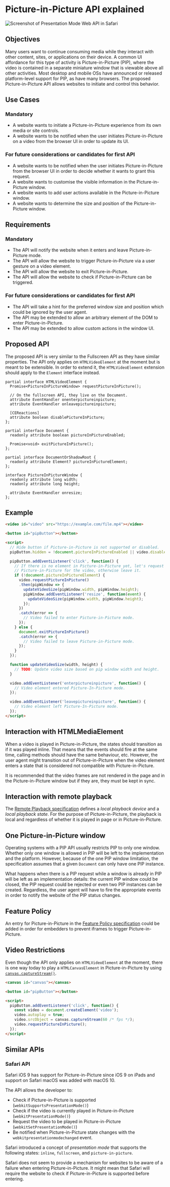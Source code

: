 # Picture-in-Picture API explained

![Screenshot of Presentation Mode Web API in Safari](/images/safari-pip.png)

## Objectives

Many users want to continue consuming media while they interact with other content, sites, or applications on their device. A common UI affordance for this type of activity is Picture-in-Picture (PIP), where the video is contained in a separate miniature window that is viewable above all other activities. Most desktop and mobile OSs have announced or released platform-level support for PIP, as have many browsers. The proposed Picture-in-Picture API allows websites to initiate and control this behavior.

## Use Cases

### Mandatory

*   A website wants to initiate a Picture-in-Picture experience from its own media or site controls.
*   A website wants to be notified when the user initiates Picture-in-Picture on a video from the browser UI in order to update its UI.

### For future considerations or candidates for first API

*   A website wants to be notified when the user initiates Picture-in-Picture from the browser UI in order to decide whether it wants to grant this request.
*   A website wants to customise the visible information in the Picture-in-Picture window.
*   A website wants to add user actions available in the Picture-in-Picture window.
*   A website wants to determine the size and position of the Picture-in-Picture window.

## Requirements

### Mandatory

*   The API will notify the website when it enters and leave Picture-in-Picture mode.
*   The API will allow the website to trigger Picture-in-Picture via a user gesture on a video element.
*   The API will allow the website to exit Picture-in-Picture.
*   The API will allow the website to check if Picture-in-Picture can be triggered.

### For future considerations or candidates for first API

*   The API will take a hint for the preferred window size and position which could be ignored by the user agent.
*   The API may be extended to allow an arbitrary element of the DOM to enter Picture-in-Picture.
*   The API may be extended to allow custom actions in the window UI.

## Proposed API

The proposed API is very similar to the Fullscreen API as they have similar properties. The API only applies on `HTMLVideoElement` at the moment but is meant to be extensible. In order to extend it, the `HTMLVideoElement` extension should apply to the `Element` interface instead.

```
partial interface HTMLVideoElement {
  Promise<PictureInPictureWindow> requestPictureInPicture();

  // On the fullscreen API, they live on the Document.
  attribute EventHandler onenterpictureinpicture;
  attribute EventHandler onleavepictureinpicture;

  [CEReactions]
  attribute boolean disablePictureInPicture;
};

partial interface Document {
  readonly attribute boolean pictureInPictureEnabled;

  Promise<void> exitPictureInPicture();
};

partial interface DocumentOrShadowRoot {
  readonly attribute Element? pictureInPictureElement;
};

interface PictureInPictureWindow {
  readonly attribute long width;
  readonly attribute long height;

  attribute EventHandler onresize;
};
```

## Example

```html
<video id="video" src="https://example.com/file.mp4"></video>

<button id="pipButton"></button>

<script>
  // Hide button if Picture-in-Picture is not supported or disabled.
  pipButton.hidden = !document.pictureInPictureEnabled || video.disablePictureInPicture;

  pipButton.addEventListener('click', function() {
    // If there is no element in Picture-in-Picture yet, let's request
    // Picture-in-Picture for the video, otherwise leave it.
    if (!document.pictureInPictureElement) {
      video.requestPictureInPicture()
      .then(pipWindow => {
        updateVideoSize(pipWindow.width, pipWindow.height);
        pipWindow.addEventListener('resize', function(event) {
          updateVideoSize(pipWindow.width, pipWindow.height);
        });
      })
      .catch(error => {
        // Video failed to enter Picture-in-Picture mode.
      });
    } else {
      document.exitPictureInPicture()
      .catch(error => {
        // Video failed to leave Picture-in-Picture mode.
      });
    }
  });

  function updateVideoSize(width, height) {
    // TODO: Update video size based on pip window width and height.
  }

  video.addEventListener('enterpictureinpicture', function() {
    // Video element entered Picture-In-Picture mode.
  });

  video.addEventListener('leavepictureinpicture', function() {
    // Video element left Picture-In-Picture mode.
  });
</script>
```

## Interaction with HTMLMediaElement

When a video is played in Picture-in-Picture, the states should transition as if it was played inline. That means that the events should fire at the same time, calling methods should have the same behaviour, etc. However, the user agent might transition out of Picture-in-Picture when the video element enters a state that is considered not compatible with Picture-in-Picture.

It is recommended that the video frames are not rendered in the page and in the Picture-in-Picture window but if they are, they must be kept in sync.

## Interaction with remote playback

The [Remote Playback specification](https://w3c.github.io/remote-playback/) defines a *local playback device* and a *local playback state*. For the purpose of Picture-in-Picture, the playback is local and regardless of whether it is played in page or in Picture-in-Picture.

## One Picture-in-Picture window

Operating systems with a PIP API usually restricts PIP to only one window. Whether only one window is allowed in PIP will be left to the implementation and the platform. However, because of the one PIP window limitation, the specification assumes that a given `Document` can only have one PIP instance.

What happens when there is a PIP request while a window is already in PIP will be left as an implementation details: the current PIP window could be closed, the PIP request could be rejected or even two PIP instances can be created. Regardless, the user agent will have to fire the appropriate events in order to notify the website of the PIP status changes.

## Feature Policy

An entry for Picture-in-Picture in the [Feature Policy specification](https://wicg.github.io/feature-policy/) could be added in order for embedders to prevent iframes to trigger Picture-in-Picture.

## Video Restrictions

Even though the API only applies on `HTMLVideoElement` at the moment, there is one way today to play a `HTMLCanvasElement` in Picture-in-Picture by using [`canvas.captureStream()`](https://developer.mozilla.org/en-US/docs/Web/API/HTMLCanvasElement/captureStream).

```html
<canvas id="canvas"></canvas>

<button id="pipButton"></button>

<script>
  pipButton.addEventListener('click', function() {
    const video = document.createElement('video');
    video.autoplay = true;
    video.srcObject = canvas.captureStream(60 /* fps */);
    video.requestPictureInPicture();
  });
</script>
```

## Similar APIs

### Safari API

Safari iOS 9 has support for Picture-in-Picture since iOS 9 on iPads and support on Safari macOS was added with macOS 10.

The API allows the developer to:

*   Check if Picture-in-Picture is supported (`webkitSupportsPresentationMode()`)
*   Check if the video is currently played in Picture-in-Picture (`webkitPresentationMode()`)
*   Request the video to be played in Picture-in-Picture (`webkitSetPresentationMode()`)
*   Be notified when Picture-in-Picture state changes with the `webkitpresentationmodechanged` event.

Safari introduced a concept of *presentation mode* that supports the following states: `inline`, `fullscreen`, and `picture-in-picture`.

Safari does not seem to provide a mechanism for websites to be aware of a failure when entering Picture-in-Picture. It might mean that Safari will require the website to check if Picture-in-Picture is supported before entering.
